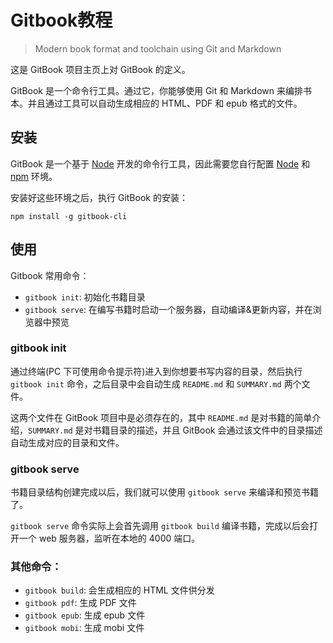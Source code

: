 # Gitbook教程

> Modern book format and toolchain using Git and Markdown

这是 GitBook 项目主页上对 GitBook 的定义。

GitBook 是一个命令行工具。通过它，你能够使用 Git 和 Markdown 来编排书本。并且通过工具可以自动生成相应的 HTML、PDF 和 epub 格式的文件。


## 安装
GitBook 是一个基于 [Node](http://nodejs.org/) 开发的命令行工具，因此需要您自行配置 [Node](http://nodejs.org/) 和 [npm](https://www.npmjs.com/package/npm) 环境。

安装好这些环境之后，执行 GitBook 的安装：

    npm install -g gitbook-cli


## 使用
Gitbook 常用命令：

* `gitbook init`: 初始化书籍目录
* `gitbook serve`: 在编写书籍时启动一个服务器，自动编译&更新内容，并在浏览器中预览

### gitbook init
通过终端(PC 下可使用命令提示符)进入到你想要书写内容的目录，然后执行 `gitbook init` 命令，之后目录中会自动生成 `README.md` 和 `SUMMARY.md` 两个文件。

这两个文件在 GitBook 项目中是必须存在的，其中 `README.md` 是对书籍的简单介绍，`SUMMARY.md` 是对书籍目录的描述，并且 GitBook 会通过该文件中的目录描述自动生成对应的目录和文件。

### gitbook serve
书籍目录结构创建完成以后，我们就可以使用 `gitbook serve` 来编译和预览书籍了。

`gitbook serve` 命令实际上会首先调用 `gitbook build` 编译书籍，完成以后会打开一个 web 服务器，监听在本地的 4000 端口。

### 其他命令：
* `gitbook build`: 会生成相应的 HTML 文件供分发
* `gitbook pdf`: 生成 PDF 文件
* `gitbook epub`: 生成 epub 文件
* `gitbook mobi`: 生成 mobi 文件
